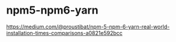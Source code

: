 # npm5-npm6-yarn
https://medium.com/@proustibat/npm-5-npm-6-yarn-real-world-installation-times-comparisons-a0821e592bcc
